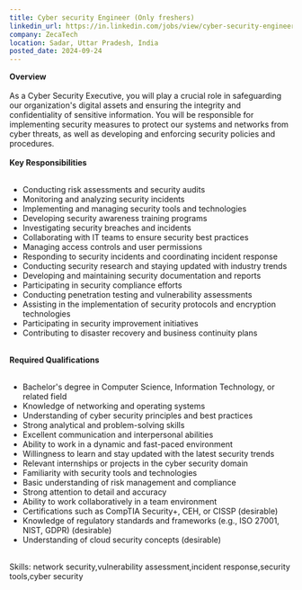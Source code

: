 ```yaml
---
title: Cyber security Engineer (Only freshers)
linkedin_url: https://in.linkedin.com/jobs/view/cyber-security-engineer-only-freshers-at-zecatech-4032599675?position=30&pageNum=0&refId=gJqWHyXETNgRlR3Acu0MJQ%3D%3D&trackingId=%2BQndZAiqjKHty7c3pcH6hg%3D%3D
company: ZecaTech
location: Sadar, Uttar Pradesh, India
posted_date: 2024-09-24
---
```


<div class="description__text description__text--rich">
<section class="show-more-less-html" data-max-lines="5">
<div class="show-more-less-html__markup show-more-less-html__markup--clamp-after-5 relative overflow-hidden">
<strong>Overview<br/><br/></strong>As a Cyber Security Executive, you will play a crucial role in safeguarding our organization's digital assets and ensuring the integrity and confidentiality of sensitive information. You will be responsible for implementing security measures to protect our systems and networks from cyber threats, as well as developing and enforcing security policies and procedures.<br/><br/><strong>Key Responsibilities<br/><br/></strong><ul><li>Conducting risk assessments and security audits</li><li>Monitoring and analyzing security incidents</li><li>Implementing and managing security tools and technologies</li><li>Developing security awareness training programs</li><li>Investigating security breaches and incidents</li><li>Collaborating with IT teams to ensure security best practices</li><li>Managing access controls and user permissions</li><li>Responding to security incidents and coordinating incident response</li><li>Conducting security research and staying updated with industry trends</li><li>Developing and maintaining security documentation and reports</li><li>Participating in security compliance efforts</li><li>Conducting penetration testing and vulnerability assessments</li><li>Assisting in the implementation of security protocols and encryption technologies</li><li>Participating in security improvement initiatives</li><li>Contributing to disaster recovery and business continuity plans<br/><br/></li></ul><strong>Required Qualifications<br/><br/></strong><ul><li>Bachelor's degree in Computer Science, Information Technology, or related field</li><li>Knowledge of networking and operating systems</li><li>Understanding of cyber security principles and best practices</li><li>Strong analytical and problem-solving skills</li><li>Excellent communication and interpersonal abilities</li><li>Ability to work in a dynamic and fast-paced environment</li><li>Willingness to learn and stay updated with the latest security trends</li><li>Relevant internships or projects in the cyber security domain</li><li>Familiarity with security tools and technologies</li><li>Basic understanding of risk management and compliance</li><li>Strong attention to detail and accuracy</li><li>Ability to work collaboratively in a team environment</li><li>Certifications such as CompTIA Security+, CEH, or CISSP (desirable)</li><li>Knowledge of regulatory standards and frameworks (e.g., ISO 27001, NIST, GDPR) (desirable)</li><li>Understanding of cloud security concepts (desirable)<br/><br/></li></ul>Skills: network security,vulnerability assessment,incident response,security tools,cyber security
        </div>


<!-- --> </section>
</div>